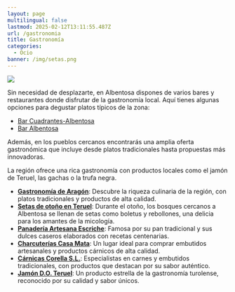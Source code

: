 ```yaml
---
layout: page
multilingual: false
lastmod: 2025-02-12T13:11:55.487Z
url: /gastronomia
title: Gastronomía
categories:
  - Ocio
banner: /img/setas.png
---
```


![](/img/setas.png)

Sin necesidad de desplazarte, en Albentosa dispones de varios bares y restaurantes donde disfrutar de la gastronomía local. Aquí tienes algunas opciones para degustar platos típicos de la zona:

- [Bar Cuadrantes-Albentosa](https://g.co/kgs/EcMNVQs)
- [Bar Albentosa](https://g.co/kgs/pSQftvo)

Además, en los pueblos cercanos encontrarás una amplia oferta gastronómica que incluye desde platos tradicionales hasta propuestas más innovadoras.

La región ofrece una rica gastronomía con productos locales como el jamón de Teruel, las gachas o la trufa negra.

- **[Gastronomía de Aragón](https://www.turismodearagon.com/gastronomia/)**: Descubre la riqueza culinaria de la región, con platos tradicionales y productos de alta calidad.
- **[Setas de otoño en Teruel](https://degustateruel.com/es/blog/noticias/setas-de-otono-los-boletus-y-rebollones-en-teruel)**: Durante el otoño, los bosques cercanos a Albentosa se llenan de setas como boletus y rebollones, una delicia para los amantes de la micología.
- **[Panadería Artesana Escriche](https://ponaragonentumesa.com/directorio/sector/productores/panaderia-reposteria-dulces-y-turrones/panaderia-artesana-escriche/)**: Famosa por su pan tradicional y sus dulces caseros elaborados con recetas centenarias.
- **[Charcuterías Casa Mata](https://g.co/kgs/n1HkYbu)**: Un lugar ideal para comprar embutidos artesanales y productos cárnicos de alta calidad.
- **[Cárnicas Corella S.L.](https://g.co/kgs/C9kzfgp)**: Especialistas en carnes y embutidos tradicionales, con productos que destacan por su sabor auténtico.
- **[Jamón D.O. Teruel](https://jamondeteruel.com/es/)**: Un producto estrella de la gastronomía turolense, reconocido por su calidad y sabor únicos.
